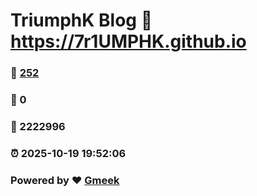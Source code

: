 # TriumphK Blog :link: https://7r1UMPHK.github.io 
### :page_facing_up: [252](https://7r1UMPHK.github.io/tag.html) 
### :speech_balloon: 0 
### :hibiscus: 2222996 
### :alarm_clock: 2025-10-19 19:52:06 
### Powered by :heart: [Gmeek](https://github.com/Meekdai/Gmeek)
